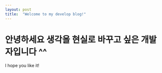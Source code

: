 ```yaml
---
layout: post
title:  "Welcome to my develop blog!"
---
```


# 안녕하세요 생각을 현실로 바꾸고 싶은 개발자입니다 ^^ 

I hope you like it!
